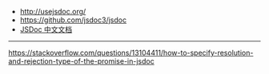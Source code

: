 - http://usejsdoc.org/
- https://github.com/jsdoc3/jsdoc
- [JSDoc 中文文档](http://www.css88.com/doc/jsdoc/index.html)

---

https://stackoverflow.com/questions/13104411/how-to-specify-resolution-and-rejection-type-of-the-promise-in-jsdoc
